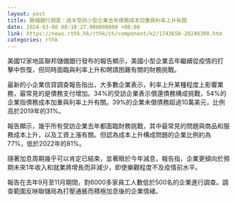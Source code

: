 ```yaml
---
layout: post
title: 聯儲銀行調查：過半受訪小型企業去年債務成本加重與利率上升有關
date: 2024-03-08 08:18:27.000000000 +08:00
link: https://news.rthk.hk/rthk/ch/component/k2/1743650-20240308.htm
categories: rthk
---
```


美國12家地區聯邦儲備銀行發布的報告顯示，美國小型企業去年繼續從疫情的打擊中恢復，但同時面臨與利率上升和聘請困難有關的財務挑戰。

最新的小企業信貸調查報告指出，大多數企業表示，利率上升某種程度上影響業務，最常見的是債務支付增加。34%的受訪企業表示償還債務構成挑戰，54%的企業指債務成本加重與利率上升有關。39%的企業未償債務超過10萬美元，比例高於2019年的31%。

報告顯示，幾乎所有受訪企業去年都面臨財務挑戰，其中最常見的問題與商品和服務成本上升，以及工資上漲有關。但認為成本上升構成問題的企業比例約為77%，低於2022年的81%。

隨著加息周期幾乎可以肯定已結束，並著眼於今年減息，報告指，企業更傾向於預期未來1年收入和就業將增長而非減少，即使樂觀程度不及疫情前水平。

報告在去年9月至11月期間，對6000多家員工人數低於500名的企業進行調查。調查範圍反映聯儲局為打壓通脹而積極加息後的企業情緒。
